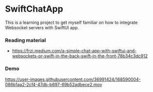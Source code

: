 # SwiftChatApp
This is a learning project to get myself familiar on how to integrate Websocket servers with SwiftUI app.

### Reading material
- https://frzi.medium.com/a-simple-chat-app-with-swiftui-and-websockets-or-swift-in-the-back-swift-in-the-front-78b34c3dc912

### Demo

https://user-images.githubusercontent.com/36991424/168590004-086b1aa2-2cf4-47db-b697-69b52adbece2.mov

